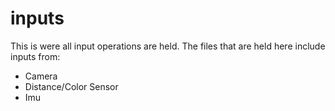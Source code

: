 # inputs
This is were all input operations are held. The files that are held here include inputs from:
+ Camera
+ Distance/Color Sensor
+ Imu